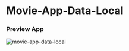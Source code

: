 # Movie-App-Data-Local

### Preview App

![movie-app-data-local](https://user-images.githubusercontent.com/68207916/112846926-c2290e80-90d0-11eb-9d14-791b3850716f.gif)
